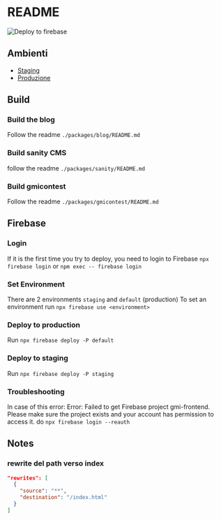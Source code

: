 # README

![Deploy to firebase](https://github.com/gmitalia/gmi-frontend/actions/workflows/deploy-firebase.yml/badge.svg)

## Ambienti

- [Staging](https://gmi-frontend-staging.web.app/)
- [Produzione](https://gamemakeritalia.it)

## Build

### Build the blog

Follow the readme `./packages/blog/README.md`

### Build sanity CMS

follow the readme `./packages/sanity/README.md`

### Build gmicontest

Follow the readme `./packages/gmicontest/README.md`

## Firebase

### Login

If it is the first time you try to deploy, you need to login to Firebase
`npx firebase login`
or
`npm exec -- firebase login`

### Set Environment

There are 2 environments `staging` and `default` (production)
To set an environment run `npx firebase use <environment>`

### Deploy to production 

Run `npx firebase deploy -P default`

### Deploy to staging

Run `npx firebase deploy -P staging`

### Troubleshooting

In case of this error:
  Error: Failed to get Firebase project gmi-frontend. Please make sure the project exists and your account has permission to access it.
do
  `npx firebase login --reauth`

## Notes

### rewrite del path verso index

```json
"rewrites": [
  {
    "source": "**",
    "destination": "/index.html"
  }
]
```
